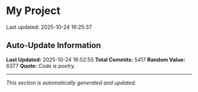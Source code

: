 # My Project


Last updated: 2025-10-24 16:25:37
















































































































































































































































































































































































































































































































































































































































































































































































































































































































































































































































































































































































































































































































































































































































































































































































































































































































































































































































































































































































































































































































































































































































































































































































































































































































































































































































































































































































































































































































































































































































































































































































































































































































































































































































































































































































































































































































































































































































































































































































































































































































































































































































































































































































































































































































































































































































































































































































































































































































































































































































































































































































































































































































































































































































































































































































































































































































































































































































































































































































































































## Auto-Update Information

**Last Updated:** 2025-10-24 16:52:55
**Total Commits:** 5417
**Random Value:** 6377
**Quote:** _Code is poetry._

---
_This section is automatically generated and updated._